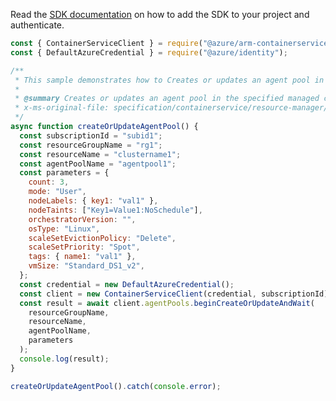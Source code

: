 Read the [SDK documentation](https://github.com/Azure/azure-sdk-for-js/blob/%40azure%2Farm-containerservice_16.1.0-beta.2/sdk/containerservice/arm-containerservice/README.md) on how to add the SDK to your project and authenticate.

```javascript
const { ContainerServiceClient } = require("@azure/arm-containerservice");
const { DefaultAzureCredential } = require("@azure/identity");

/**
 * This sample demonstrates how to Creates or updates an agent pool in the specified managed cluster.
 *
 * @summary Creates or updates an agent pool in the specified managed cluster.
 * x-ms-original-file: specification/containerservice/resource-manager/Microsoft.ContainerService/stable/2022-03-01/examples/AgentPoolsCreate_Update.json
 */
async function createOrUpdateAgentPool() {
  const subscriptionId = "subid1";
  const resourceGroupName = "rg1";
  const resourceName = "clustername1";
  const agentPoolName = "agentpool1";
  const parameters = {
    count: 3,
    mode: "User",
    nodeLabels: { key1: "val1" },
    nodeTaints: ["Key1=Value1:NoSchedule"],
    orchestratorVersion: "",
    osType: "Linux",
    scaleSetEvictionPolicy: "Delete",
    scaleSetPriority: "Spot",
    tags: { name1: "val1" },
    vmSize: "Standard_DS1_v2",
  };
  const credential = new DefaultAzureCredential();
  const client = new ContainerServiceClient(credential, subscriptionId);
  const result = await client.agentPools.beginCreateOrUpdateAndWait(
    resourceGroupName,
    resourceName,
    agentPoolName,
    parameters
  );
  console.log(result);
}

createOrUpdateAgentPool().catch(console.error);
```
